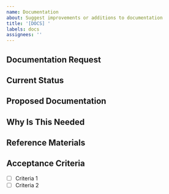 ```yaml
---
name: Documentation
about: Suggest improvements or additions to documentation
title: '[DOCS] '
labels: docs
assignees: ''
---
```


## Documentation Request
<!-- Describe what needs to be documented -->

## Current Status
<!-- Is there existing documentation that needs updating, or is this new? -->

## Proposed Documentation
<!-- What should the documentation include? -->

## Why Is This Needed
<!-- Who will benefit from this documentation and how? -->

## Reference Materials
<!-- Are there any reference materials, examples, or sources that could help? -->

## Acceptance Criteria
<!-- Requirements that must be met for this documentation to be complete -->
- [ ] Criteria 1
- [ ] Criteria 2